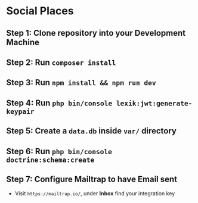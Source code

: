 # Social Places #

## Step 1: Clone repository into your Development Machine ##

## Step 2: Run `composer install` ##

## Step 3: Run `npm install && npm run dev` ##

## Step 4: Run `php bin/console lexik:jwt:generate-keypair` ##

## Step 5: Create a `data.db` inside `var/` directory ##

## Step 6: Run `php bin/console doctrine:schema:create` ##

## Step 7: Configure Mailtrap to have Email sent ##

- Visit `https://mailtrap.io/`, under **Inbox** find your integration key